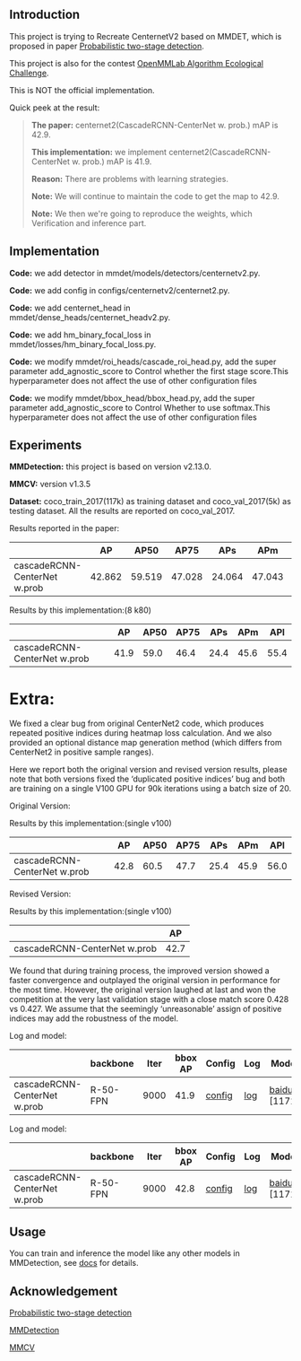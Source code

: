 ## Introduction

This project is trying to Recreate CenternetV2 based on MMDET, which is proposed in paper [Probabilistic two-stage detection](https://arxiv.org/pdf/2103.07461.pdf). 

This project is also for the contest [OpenMMLab Algorithm Ecological Challenge](https://openmmlab.com/competitions/algorithm-2021).

This is NOT the official implementation.

Quick peek at the result:

> **The paper:** centernet2(CascadeRCNN-CenterNet w. prob.) mAP is 42.9.
>
> **This implementation:** we implement centernet2(CascadeRCNN-CenterNet w. prob.) mAP is 41.9.
> 
> **Reason:** There are problems with learning strategies.
> 
> **Note:** We will continue to maintain the code to get the map to 42.9.
> 
> **Note:** We then we're going to reproduce the weights, which Verification and inference part.

## Implementation

**Code:** we add detector in mmdet/models/detectors/centernetv2.py.

**Code:** we add config in configs/centernetv2/centernet2.py.

**Code:** we add centernet_head in mmdet/dense_heads/centernet_headv2.py.

**Code:** we add hm_binary_focal_loss in mmdet/losses/hm_binary_focal_loss.py.

**Code:** we modify mmdet/roi_heads/cascade_roi_head.py, add the super parameter add_agnostic_score to Control whether the first stage score.This hyperparameter does not affect the use of other configuration files

**Code:** we modify mmdet/bbox_head/bbox_head.py, add the super parameter add_agnostic_score to Control Whether to use softmax.This hyperparameter does not affect the use of other configuration files

## Experiments

**MMDetection:** this project is based on version v2.13.0.

**MMCV:** version v1.3.5

**Dataset:** coco_train_2017(117k) as training dataset and coco_val_2017(5k) as testing dataset. All the results are reported on coco_val_2017.

Results reported in the paper:

|                              | AP      | AP50   | AP75   | APs    | APm    | APl    |
| ---------------------------- | ------- | ------ | ------ | ------ | ------ | ------ |
| cascadeRCNN-CenterNet w.prob | 42.862  | 59.519 | 47.028 | 24.064 | 47.043 | 56.197 |


Results by this implementation:(8 k80)

|                              | AP     | AP50  | AP75   | APs    | APm    | APl    |
| ---------------------------- | ------ | ----- | ------ | ------ | ------ | ------ |
| cascadeRCNN-CenterNet w.prob | 41.9   | 59.0  | 46.4   | 24.4   | 45.6   | 55.4   |


# Extra:

We fixed a clear bug from original CenterNet2 code, which produces repeated positive indices during heatmap loss calculation. And we also provided an optional distance map generation method (which differs from CenterNet2 in positive sample ranges). 

Here we report both the original version and revised version results, please note that both versions fixed the ‘duplicated positive indices’ bug and both are training on a single V100 GPU for 90k iterations using a batch size of 20.

Original Version:

Results by this implementation:(single v100)

|                              | AP     | AP50  | AP75   | APs    | APm    | APl    |
| ---------------------------- | ------ | ----- | ------ | ------ | ------ | ------ |
| cascadeRCNN-CenterNet w.prob | 42.8   | 60.5  | 47.7   | 25.4   | 45.9   | 56.0   |

Revised Version:

Results by this implementation:(single v100)

|                              | AP     |
| ---------------------------- | ------ |
| cascadeRCNN-CenterNet w.prob | 42.7   |


We found that during training process, the improved version showed a faster convergence and outplayed the original version in performance for the most time. However, the original version laughed at last and won the competition at the very last validation stage with a close match score 0.428 vs 0.427. We assume that the seemingly ‘unreasonable’ assign of positive indices may add the robustness of the model.

Log and model:

|                      | backbone | Iter | bbox AP | Config                                                       | Log                                                          | Model                                                        | GPUs |
| -------------------- | -------- | ------- | ------- | ------------------------------------------------------------ | ------------------------------------------------------------ | ------------------------------------------------------------ | ---- |
| cascadeRCNN-CenterNet w.prob | R-50-FPN | 9000      | 41.9    | [config](https://github.com/huimlight/mmdetection/blob/centernetv2/configs/centernetv2/centernet2.py) | [log](https://github.com/huimlight/mmdet-centernetv2/blob/main/log) | [baidu ](https://pan.baidu.com/s/1XACylKLLZhBKo8nUJubA7g) [1171] | 8    |

Log and model:

|                      | backbone | Iter | bbox AP | Config                                                       | Log                                                          | Model                                                        | GPUs |
| -------------------- | -------- | ------- | ------- | ------------------------------------------------------------ | ------------------------------------------------------------ | ------------------------------------------------------------ | ---- |
| cascadeRCNN-CenterNet w.prob | R-50-FPN | 9000      | 42.8    | [config](https://github.com/huimlight/mmdetection/blob/centernetv2/configs/centernetv2/centernet2.py) | [log](https://github.com/huimlight/mmdet-centernetv2/blob/main/log) | [baidu ](https://pan.baidu.com/s/1XACylKLLZhBKo8nUJubA7g) [1171] | single v100    |

## Usage

You can train and inference the model like any other models in MMDetection, see [docs](https://mmdetection.readthedocs.io/) for details.


## Acknowledgement

[Probabilistic two-stage detection](https://arxiv.org/pdf/2103.07461.pdf)

[MMDetection](https://github.com/open-mmlab/mmdetection)

[MMCV](https://github.com/open-mmlab/mmcv)
